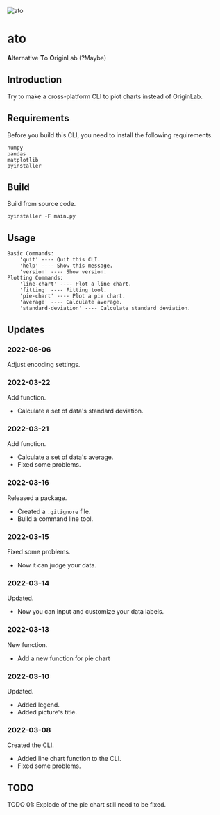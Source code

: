 ![ato](https://socialify.git.ci/Chen-Rain/ato/image?description=1&font=Bitter&forks=1&issues=1&language=1&name=1&owner=1&pattern=Signal&pulls=1&stargazers=1&theme=Light)

# ato

**A**lternative **T**o **O**riginLab (?Maybe)

## Introduction

Try to make a cross-platform CLI to plot charts instead of OriginLab.

## Requirements

Before you build this CLI, you need to install the following requirements.

```
numpy
pandas
matplotlib
pyinstaller
```

## Build

Build from source code.

```shell
pyinstaller -F main.py
```

## Usage

```
Basic Commands:
    'quit' ---- Quit this CLI.
    'help' ---- Show this message.
    'version' ---- Show version.
Plotting Commands:
    'line-chart' ---- Plot a line chart.
    'fitting' ---- Fitting tool.
    'pie-chart' ---- Plot a pie chart.
    'average' ---- Calculate average.
    'standard-deviation' ---- Calculate standard deviation.
```

## Updates

### 2022-06-06

Adjust encoding settings.

### 2022-03-22

Add function.

- Calculate a set of data's standard deviation.

### 2022-03-21

Add function.

- Calculate a set of data's average.
- Fixed some problems.

### 2022-03-16

Released a package.

- Created a `.gitignore` file.
- Build a command line tool.

### 2022-03-15

Fixed some problems.

- Now it can judge your data.

### 2022-03-14

Updated.

- Now you can input and customize your data labels.

### 2022-03-13

New function.

- Add a new function for pie chart

### 2022-03-10

Updated.

- Added legend.
- Added picture's title.

### 2022-03-08

Created the CLI.

- Added line chart function to the CLI.
- Fixed some problems.

## TODO

TODO 01: Explode of the pie chart still need to be fixed.
